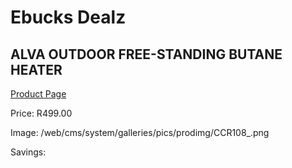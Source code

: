 
# Ebucks Dealz
## ALVA OUTDOOR FREE-STANDING BUTANE HEATER
[Product Page](https://www.ebucks.com/web/shop/productSelected.do?prodId=1142091536&catId=704982758)

Price: R499.00

Image: /web/cms/system/galleries/pics/prodimg/CCR108_.png

Savings: 


	